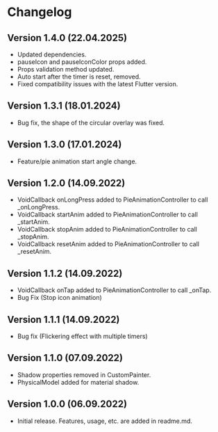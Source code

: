 # Changelog

## Version 1.4.0 (22.04.2025)

* Updated dependencies.
* pauseIcon and pauseIconColor props added.
* Props validation method updated.
* Auto start after the timer is reset, removed.
* Fixed compatibility issues with the latest Flutter version.

## Version 1.3.1 (18.01.2024)

* Bug fix, the shape of the circular overlay was fixed.

## Version 1.3.0 (17.01.2024)

* Feature/pie animation start angle change.

## Version 1.2.0 (14.09.2022)

* VoidCallback onLongPress added to PieAnimationController to call _onLongPress.
* VoidCallback startAnim added to PieAnimationController to call _startAnim.
* VoidCallback stopAnim added to PieAnimationController to call _stopAnim.
* VoidCallback resetAnim added to PieAnimationController to call _resetAnim.

## Version 1.1.2 (14.09.2022)

* VoidCallback onTap added to PieAnimationController to call _onTap.
* Bug Fix (Stop icon animation)

## Version 1.1.1 (14.09.2022)

* Bug fix (Flickering effect with multiple timers)

## Version 1.1.0 (07.09.2022)

* Shadow properties removed in CustomPainter.
* PhysicalModel added for material shadow.

## Version 1.0.0 (06.09.2022)

* Initial release. Features, usage, etc. are added in readme.md.
